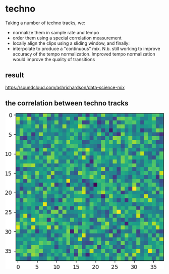 # techno
Taking a number of techno tracks, we:
* normalize them in sample rate and tempo
* order them using a special correlation measurement
* locally align the clips using a sliding window, and finally:
* interpolate to produce a "continuous" mix. N.b. still working to improve accuracy of the tempo normalization. Improved tempo normalization would improve the quality of transitions
## result
https://soundcloud.com/ashrichardson/data-science-mix
## the correlation between techno tracks
<img src="grid.png" width="650">

